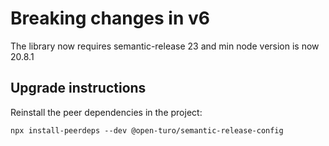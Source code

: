 # Breaking changes in v6

The library now requires semantic-release 23 and min node version is now 20.8.1

## Upgrade instructions

Reinstall the peer dependencies in the project:

```shell
npx install-peerdeps --dev @open-turo/semantic-release-config
```
